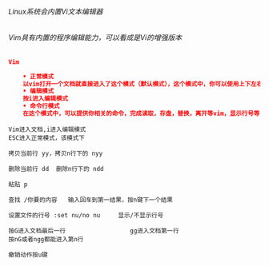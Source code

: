###### Linux系统会内置Vi文本编辑器

###### Vim具有内置的程序编辑能力，可以看成是Vi的增强版本



````json
Vim

	• 正常模式
	以vim打开一个文档就直接进入了这个模式（默认模式），这个模式中，你可以使用上下左右移动光标，可以使用特定的指令操作文件内容
	• 编辑模式
	按i进入编辑模式
	• 命令行模式
	在这个模式中，可以提供你相关的命令，完成读取，存盘，替换，离开等vim，显示行号等           如 :wq

````





````apl
Vim进入文档,i进入编辑模式
ESC进入正常模式，该模式下

拷贝当前行 yy，拷贝n行下的 nyy

删除当前行 dd  删除n行下的 ndd

粘贴 p

查找 /你要的内容   输入回车到第一结果，按n键下一个结果

设置文件的行号 :set nu/no nu     显示/不显示行号

按G进入文档最后一行                  gg进入文档第一行
按nG或者ngg都能进入第n行

撤销动作按u键
````

